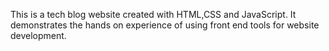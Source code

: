 This is a tech blog website created with HTML,CSS and JavaScript.
It demonstrates the hands on experience of using front end tools for website development.
